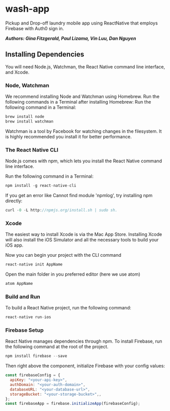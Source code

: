 # wash-app
Pickup and Drop-off laundry mobile app using ReactNative that employs Firebase with Auth0 sign in.

***Authors: Gina Fitzgerald, Paul Lizama, Vin Luu, Dan Nguyen***

## Installing Dependencies
You will need Node.js, Watchman, the React Native command line interface, and Xcode.

### Node, Watchman
We recommend installing Node and Watchman using Homebrew. Run the following commands in a Terminal after installing Homebrew:
Run the following command in a Terminal:
``` javascript
brew install node
brew install watchman
```
Watchman is a tool by Facebook for watching changes in the filesystem. It is highly recommended you install it for better performance.

### The React Native CLI #
Node.js comes with npm, which lets you install the React Native command line interface.

Run the following command in a Terminal:
``` javascript
npm install -g react-native-cli
```
If you get an error like Cannot find module 'npmlog', try installing npm directly:
```javascript
curl -0 -L http://npmjs.org/install.sh | sudo sh.
```

### Xcode
The easiest way to install Xcode is via the Mac App Store. Installing Xcode will also install the iOS Simulator and all the necessary tools to build your iOS app.

Now you can begin your project with the CLI command
```javascript
react-native init AppName
```
Open the main folder in you preferred editor (here we use atom)
```javascript
atom AppName
```

### Build and Run
To build a React Native project, run the following command:
```javascript
react-native run-ios
```

### Firebase Setup
React Native manages dependencies through npm. To install Firebase, run the following command at the root of the project.
```javascript
npm install firebase --save
```
Then right above the component, initialize Firebase with your config values:
```javascript
const firebaseConfig = {
  apiKey: "<your-api-key>",
  authDomain: "<your-auth-domain>",
  databaseURL: "<your-database-url>",
  storageBucket: "<your-storage-bucket>",,
};
const firebaseApp = firebase.initializeApp(firebaseConfig);
```
